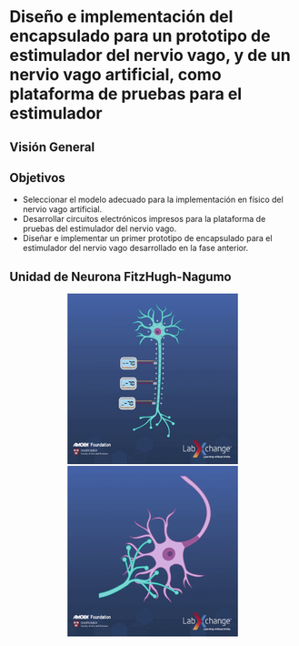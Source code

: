 # Diseño e implementación del encapsulado para un prototipo de estimulador del nervio vago, y de un nervio vago artificial, como plataforma de pruebas para el estimulador

## Visión General

## Objetivos
* Seleccionar el modelo adecuado para la implementación en físico del nervio vago artificial.  
* Desarrollar circuitos electrónicos impresos para la plataforma de pruebas del estimulador del nervio vago.  
* Diseñar e implementar un primer prototipo de encapsulado para el estimulador del nervio vago desarrollado en la fase anterior.

## Unidad de Neurona FitzHugh-Nagumo

<p align="center">
<img src="https://github.com/ionas-UVG/Tesis-2022-Nervio-Vago-Artificial/blob/5153043706a7ae2c09a8a88e634a6104756698e3/Documentos/Imagenes/GIF/neuron.gif" width="300"> <img src="https://github.com/ionas-UVG/Tesis-2022-Nervio-Vago-Artificial/blob/5153043706a7ae2c09a8a88e634a6104756698e3/Documentos/Imagenes/GIF/neuron-synaps.gif" width="300">
 </p>
